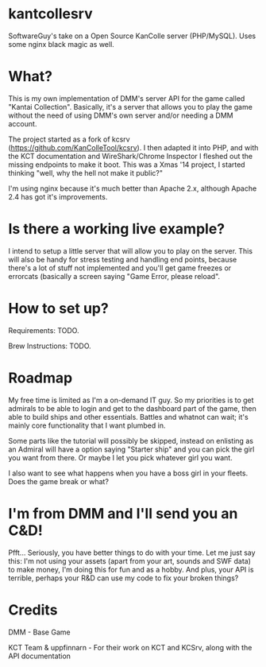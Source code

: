 # kantcollesrv 
SoftwareGuy's take on a Open Source KanColle server (PHP/MySQL). Uses some nginx black magic as well.

# What?
This is my own implementation of DMM's server API for the game called "Kantai Collection". Basically, it's a server that allows you to play the game without the need of using DMM's own server and/or needing a DMM account.

The project started as a fork of kcsrv (https://github.com/KanColleTool/kcsrv). I then adapted it into PHP, and with the KCT documentation and WireShark/Chrome Inspector I fleshed out the missing endpoints to make it boot. This was a Xmas '14 project, I started thinking "well, why the hell not make it public?"

I'm using nginx because it's much better than Apache 2.x, although Apache 2.4 has got it's improvements.

# Is there a working live example?
I intend to setup a little server that will allow you to play on the server. This will also be handy for stress testing and handling end points, because there's a lot of stuff not implemented and you'll get game freezes or errorcats (basically a screen saying "Game Error, please reload". 

# How to set up?
Requirements:
TODO.

Brew Instructions:
TODO.

# Roadmap
My free time is limited as I'm a on-demand IT guy. So my priorities is to get admirals to be able to login and get to the dashboard part of the game, then able to build ships and other essentials. Battles and whatnot can wait; it's mainly core functionality that I want plumbed in.

Some parts like the tutorial will possibly be skipped, instead on enlisting as an Admiral will have a option saying "Starter ship" and you can pick the girl you want from there. Or maybe I let you pick whatever girl you want.

I also want to see what happens when you have a boss girl in your fleets. Does the game break or what?

# I'm from DMM and I'll send you an C&D!
Pfft... Seriously, you have better things to do with your time. 
Let me just say this: I'm not using your assets (apart from your art, sounds and SWF data) to make money, I'm doing this for fun and as a hobby. And plus, your API is terrible, perhaps your R&D can use my code to fix your broken things?

# Credits
DMM - Base Game

KCT Team & uppfinnarn - For their work on KCT and KCSrv, along with the API documentation
